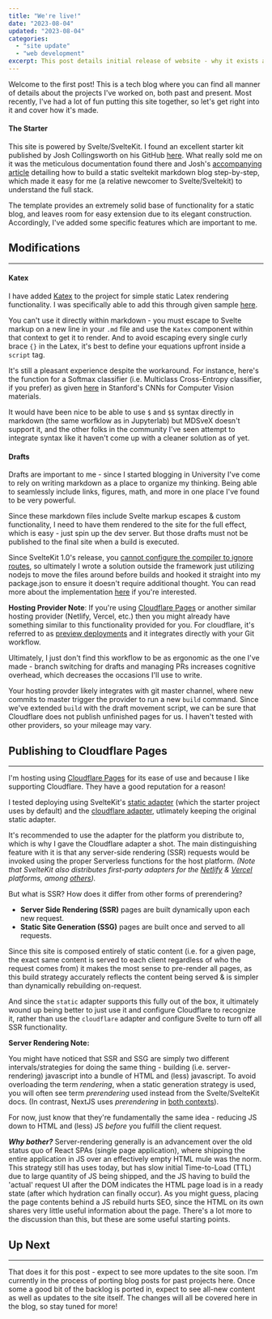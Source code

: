 ```yaml
---
title: "We're live!"
date: "2023-08-04"
updated: "2023-08-04"
categories: 
  - "site update"
  - "web development"
excerpt: This post details initial release of website - why it exists and how it's made.
---
```


<script>
	import Callout from '$lib/components/Callout.svelte';

  import Katex from "$lib/components/Katex.svelte"

  const softmax = "L_i = -log{\\left( \\frac {e^{f_{y_i}}} {\\sum_j e^{f_j}} \\right)}"
</script>

Welcome to the first post! This is a tech blog where you can find all manner of details about the projects I've worked on, both past and present. Most recently, I've had a lot of fun putting this site together, so let's get right into it and cover how it's made.

#### The Starter

This site is powered by Svelte/SvelteKit. I found an excellent starter kit published by Josh Collingsworth on his GitHub [here](https://github.com/josh-collinsworth/sveltekit-blog-starter). What really sold me on it was the meticulous documentation found there and Josh's [accompanying article](https://joshcollinsworth.com/blog/build-static-sveltekit-markdown-blog) detailing how to build a static sveltekit markdown blog step-by-step, which made it easy for me (a relative newcomer to Svelte/Sveltekit) to understand the full stack.

The template provides an extremely solid base of functionality for a static blog, and leaves room for easy extension due to its elegant construction. Accordingly, I've added some specific features which are important to me.

## Modifications

-----

#### Katex

I have added [Katex](https://katex.org/) to the project for simple static Latex rendering functionality. I was specifically able to add this through given sample [here](https://svelte.dev/repl/49ff6c089825418888cf804d9dde77bc?version=4.1.0).

You can't use it directly within markdown - you must escape to Svelte markup on a new line in your `.md` file and use the `Katex` component within that context to get it to render. And to avoid escaping every single curly brace `{}` in the Latex, it's best to define your equations upfront inside a `script` tag.

It's still a pleasant experience despite the workaround. For instance, here's the function for a Softmax classifier (i.e. Multiclass Cross-Entropy classifier, if you prefer) as given [here](https://cs231n.github.io/linear-classify/#softmax-classifier) in Stanford's CNNs for Computer Vision materials.

<p><Katex displayMode math={softmax}></Katex></p>

It would have been nice to be able to use `$` and `$$` syntax directly in markdown (the same worfklow as in Jupyterlab) but MDSveX doesn't support it, and the other folks in the community I've seen attempt to integrate syntax like it haven't come up with a cleaner solution as of yet.

#### Drafts

Drafts are important to me - since I started blogging in University I've come to rely on writing markdown as a place to organize my thinking. Being able to seamlessly include links, figures, math, and more in one place I've found to be very powerful.

Since these markdown files include Svelte markup escapes & custom functionality, I need to have them rendered to the site for the full effect, which is easy - just spin up the dev server. But those drafts must not be published to the final site when a build is executed.

Since SvelteKit 1.0's release, you [cannot configure the compiler to ignore routes](https://stackoverflow.com/a/69457826), so ultimately I wrote a solution outside the framework just utilizing nodejs to move the files around before builds and hooked it straight into my package.json to ensure it doesn't require additional thought. You can read more about the implementation [here](https://github.com/pgiardiniere/personal-site/blob/main/drafts/README.md) if you're interested.

<Callout>

**Hosting Provider Note**: If you're using [Cloudflare Pages](https://developers.cloudflare.com/pages) or another similar hosting provider (Netlify, Vercel, etc.) then you might already have something similar to this functionality provided for you. For cloudflare, it's referred to as [preview deployments](https://developers.cloudflare.com/pages/platform/preview-deployments/) and it integrates directly with your Git workflow.

Ultimately, I just don't find this workflow to be as ergonomic as the one I've made - branch switching for drafts and managing PRs increases cognitive overhead, which decreases the occasions I'll use to write.

Your hosting provder likely integrates with git master channel, where new commits to master trigger the provider to run a new `build` command. Since we've extended `build` with the draft movement script, we can be sure that Cloudflare does not publish unfinished pages for us. I haven't tested with other providers, so your mileage may vary.
</Callout>

## Publishing to Cloudflare Pages

---

I'm hosting using [Cloudflare Pages](https://developers.cloudflare.com/pages) for its ease of use and because I like supporting Cloudflare. They have a good reputation for a reason!

I tested deploying using SvelteKit's [static adapter](https://kit.svelte.dev/docs/adapter-static) (which the starter project uses by default) and the [cloudflare adapter](https://kit.svelte.dev/docs/adapter-cloudflare), utlimately keeping the original static adapter.

It's recommended to use the adapter for the platform you distribute to, which is why I gave the Cloudflare adapter a shot. The main distinguishing feature with it is that any server-side rendering (SSR) requests would be invoked using the proper Serverless functions for the host platform. *(Note that SvelteKit also distributes first-party adapters for the [Netlify](https://kit.svelte.dev/docs/adapter-netlify) & [Vercel](https://kit.svelte.dev/docs/adapter-vercel) platforms, among [others](https://kit.svelte.dev/docs/adapters)).*

But what is SSR? How does it differ from other forms of prerendering?

* **Server Side Rendering (SSR)** pages are built dynamically upon each new request. 
* **Static Site Generation (SSG)** pages are built once and served to all requests.

Since this site is composed entirely of static content (i.e. for a given page, the exact same content is served to each client regardless of who the request comes from) it makes the most sense to pre-render all pages, as this build strategy accurately reflects the content being served & is simpler than dynamically rebuilding on-request.

And since the `static` adapter supports this fully out of the box, it ultimately wound up being better to just use it and configure Cloudflare to recognize it, rather than use the `cloudflare` adapter and configure Svelte to turn off all SSR functionality.

<Callout>
<b>Server Rendering Note:</b> 

You might have noticed that SSR and SSG are simply two different intervals/strategies for doing the same thing - building (i.e. server-rendering) javascript into a bundle of HTML and (less) javascript. To avoid overloading the term *rendering*, when a static generation strategy is used, you will often see term *prerendering* used instead from the Svelte/SvelteKit docs. (In contrast, NextJS uses *prerendering* in [both contexts](https://nextjs.org/learn/foundations/how-nextjs-works/rendering)).

For now, just know that they're fundamentally the same idea - reducing JS down to HTML and (less) JS _before_ you fulfill the client request.

<b><em>Why bother?</em></b> Server-rendering generally is an advancement over the old status quo of React SPAs (single page application), where shipping the entire application in JS over an effectively empty HTML mule was the norm. This strategy still has uses today, but has slow initial Time-to-Load (TTL) due to large quantity of JS being shipped, and the JS having to build the 'actual' request UI after the DOM indicates the HTML page load is in a ready state (after which hydration can finally occur). As you might guess, placing the page contents behind a JS rebuild hurts SEO, since the HTML on its own shares very little useful information about the page. There's a lot more to the discussion than this, but these are some useful starting points.
</Callout>

## Up Next

---

That does it for this post - expect to see more updates to the site soon. I'm currently in the process of porting blog posts for past projects here. Once some a good bit of the backlog is ported in, expect to see all-new content as well as updates to the site itself. The changes will all be covered here in the blog, so stay tuned for more!
